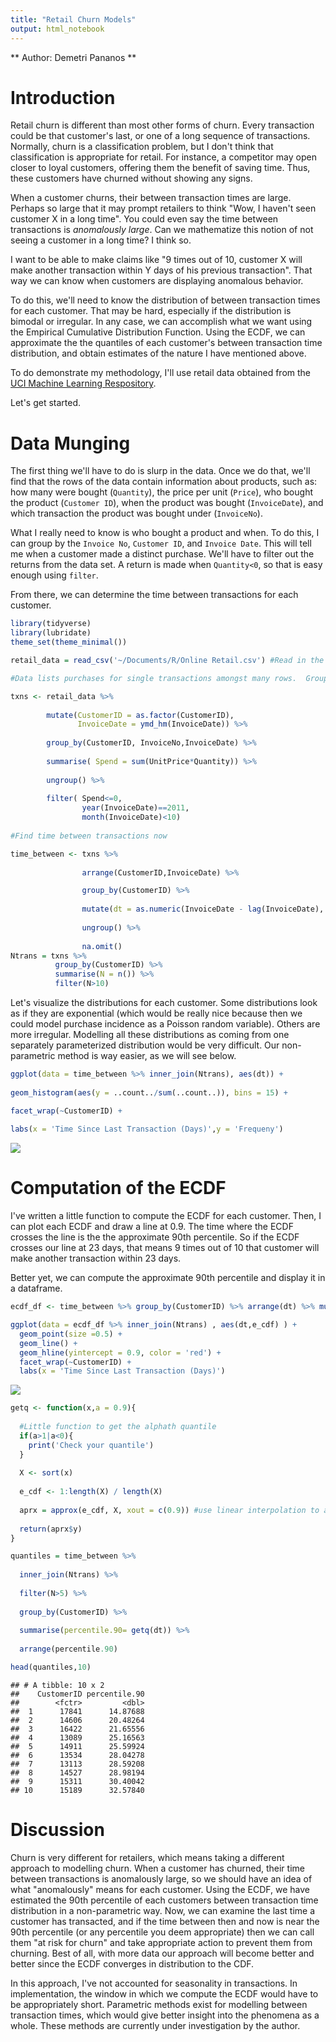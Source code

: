 ```yaml
---
title: "Retail Churn Models"
output: html_notebook
---
```

** Author: Demetri Pananos **




# Introduction

Retail churn is different than most other forms of churn.  Every transaction could be that customer's last, or one of a long sequence of transactions.  Normally, churn is a classification problem, but I don't think that classification is appropriate for retail.  For instance, a competitor may open closer to loyal customers, offering them the benefit of saving time.  Thus, these customers have churned without showing any signs.

When a customer churns, their between transaction times are large.  Perhaps so large that it may prompt retailers to think "Wow, I haven't seen customer X in a long time". You could even say the time between transactions is *anomalously large*.  Can we mathematize this notion of not seeing a customer in a long time?  I think so.

I want to be able to make claims like "9 times out of 10, customer X will make another transaction within Y days of his previous transaction".  That way we can know when customers are displaying anomalous behavior.

To do this, we'll need to know the distribution of between transaction times for each customer.  That may be hard, especially if the distribution is bimodal or irregular.  In any case, we can accomplish what we want using the Empirical Cumulative Distribution Function.  Using the ECDF, we can approximate the the quantiles of each customer's between transaction time distribution, and obtain estimates of the nature I have mentioned above.

To do demonstrate my methodology, I'll use retail data obtained from the [UCI Machine Learning Respository](http://archive.ics.uci.edu/ml/datasets/online+retail).  

Let's get started.


# Data Munging

The first thing we'll have to do is slurp in the data.  Once we do that, we'll find that the rows of the data contain information about products, such as: how many were bought (`Quantity`), the price per unit (`Price`), who bought the product (`Customer ID`), when the product was bought (`InvoiceDate`), and which transaction the product was bought under (`InvoiceNo`).

What I really need to know is who bought a product and when.  To do this, I can group by the `Invoice No`, `Customer ID`, and `Invoice Date`.  This will tell me when a customer made a distinct purchase.  We'll have to filter out the returns from the data set.  A return is made when `Quantity<0`, so that is easy enough using `filter`.

From there, we can determine the time between transactions for each customer.



```r
library(tidyverse)
library(lubridate)
theme_set(theme_minimal())

retail_data = read_csv('~/Documents/R/Online Retail.csv') #Read in the data

#Data lists purchases for single transactions amongst many rows.  Group them to see single txns

txns <- retail_data %>% 
  
        mutate(CustomerID = as.factor(CustomerID),
               InvoiceDate = ymd_hm(InvoiceDate)) %>% 
  
        group_by(CustomerID, InvoiceNo,InvoiceDate) %>% 
  
        summarise( Spend = sum(UnitPrice*Quantity)) %>% 
  
        ungroup() %>% 
  
        filter( Spend<=0,
                year(InvoiceDate)==2011,
                month(InvoiceDate)<10) 
        
#Find time between transactions now

time_between <- txns %>% 
  
                arrange(CustomerID,InvoiceDate) %>% 

                group_by(CustomerID) %>% 
    
                mutate(dt = as.numeric(InvoiceDate - lag(InvoiceDate), unit=  'days')) %>% 
          
                ungroup() %>% 
          
                na.omit()
Ntrans = txns %>% 
          group_by(CustomerID) %>% 
          summarise(N = n()) %>% 
          filter(N>10)
```
 
 
 Let's visualize the distributions for each customer.  Some distributions look as if they are exponential (which would be really nice because then we could model purchase incidence as a Poisson random variable).  Others are more irregular.  Modelling all these distributions as coming from one separately parameterized distribution would be very difficult.  Our non-parametric method is way easier, as we will see below.

```r
ggplot(data = time_between %>% inner_join(Ntrans), aes(dt)) + 
  
geom_histogram(aes(y = ..count../sum(..count..)), bins = 15) +

facet_wrap(~CustomerID) +
  
labs(x = 'Time Since Last Transaction (Days)',y = 'Frequeny')
```

![](figure/unnamed-chunk-2-1.png)

# Computation of the ECDF
 
I've written a little function to compute the ECDF for each customer.  Then, I can plot each ECDF and draw a line at 0.9.  The time where the ECDF crosses the line is the the approximate 90th percentile.  So if the ECDF crosses our line at 23 days, that means 9 times out of 10 that customer will make another transaction within 23 days.

Better yet, we can compute the approximate 90th percentile and display it in a dataframe.



```r
ecdf_df <- time_between %>% group_by(CustomerID) %>% arrange(dt) %>% mutate(e_cdf = 1:length(dt)/length(dt))

ggplot(data = ecdf_df %>% inner_join(Ntrans) , aes(dt,e_cdf) ) + 
  geom_point(size =0.5) +
  geom_line() + 
  geom_hline(yintercept = 0.9, color = 'red') + 
  facet_wrap(~CustomerID) +
  labs(x = 'Time Since Last Transaction (Days)')
```

![](figure/unnamed-chunk-3-1.png)


```r
getq <- function(x,a = 0.9){
  
  #Little function to get the alphath quantile
  if(a>1|a<0){
    print('Check your quantile')
  }
  
  X <- sort(x)
  
  e_cdf <- 1:length(X) / length(X)
  
  aprx = approx(e_cdf, X, xout = c(0.9)) #use linear interpolation to approx 90th percentile
  
  return(aprx$y)
}

quantiles = time_between %>% 
  
  inner_join(Ntrans) %>% 
  
  filter(N>5) %>% 
  
  group_by(CustomerID) %>% 
  
  summarise(percentile.90= getq(dt)) %>% 
  
  arrange(percentile.90)

head(quantiles,10)
```

```
## # A tibble: 10 x 2
##    CustomerID percentile.90
##        <fctr>         <dbl>
##  1      17841      14.87688
##  2      14606      20.48264
##  3      16422      21.65556
##  4      13089      25.16563
##  5      14911      25.59924
##  6      13534      28.04278
##  7      13113      28.59208
##  8      14527      28.98194
##  9      15311      30.40042
## 10      15189      32.57840
```


# Discussion

Churn is very different for retailers, which means taking a different approach to modelling churn.  When a customer has churned, their time between transactions is anomalously large, so we should have an idea of what "anomalously" means for each customer.  Using the ECDF, we have estimated the 90th percentile of each customers between transaction time distribution in a non-parametric way. Now, we can examine the last time a customer has transacted, and if the time between then and now is near the 90th percentile (or any percentile you deem appropriate) then we can call them "at risk for churn" and take appropriate action to prevent them from churning.  Best of all, with more data our approach will become better and better since the ECDF converges in distribution to the CDF.

In this approach, I've not accounted for seasonality in transactions.  In implementation, the window in which we compute the ECDF would have to be appropriately short.  Parametric methods exist for modelling between transaction times, which would give better insight into the phenomena as a whole.  These methods are currently under investigation by the author.
